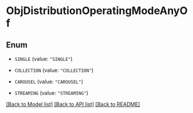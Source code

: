 # ObjDistributionOperatingModeAnyOf

## Enum


* `SINGLE` (value: `"SINGLE"`)

* `COLLECTION` (value: `"COLLECTION"`)

* `CAROUSEL` (value: `"CAROUSEL"`)

* `STREAMING` (value: `"STREAMING"`)


[[Back to Model list]](../README.md#documentation-for-models) [[Back to API list]](../README.md#documentation-for-api-endpoints) [[Back to README]](../README.md)


